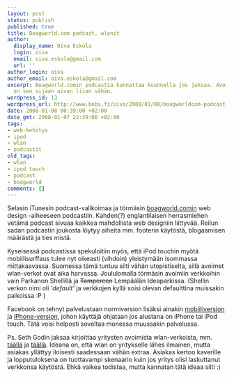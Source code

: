 ```yaml
---
layout: post
status: publish
published: true
title: Boagworld.com podcast, wlanit
author:
  display_name: Oiva Eskola
  login: oiva
  email: oiva.eskola@gmail.com
  url: ''
author_login: oiva
author_email: oiva.eskola@gmail.com
excerpt: Boagworld.comin podcastia kannattaa kuunnella jos jaksaa. Avoimia WLAN-verkkoja
  on sen sijaan aivan liian vähän.
wordpress_id: 13
wordpress_url: http://www.bobs.fi/oiva/2008/01/08/boagworldcom-podcast-wlanit/
date: 2008-01-08 00:39:00 +02:00
date_gmt: 2008-01-07 22:39:00 +02:00
tags:
- web-kehitys
- ipod
- wlan
- podcastit
old_tags:
- wlan
- ipod touch
- podcast
- boagworld
comments: []
---
```

<p>Selasin iTunesin podcast-valikoimaa ja törmäsin <a href="http://www.boagworld.com/podcast/index.html">boagworld.comin</a> web design -aiheeseen podcastiin. Kahden(?) englantilaisen herrasmiehen vetämä podcast sivuaa kaikkea mahdollista web designiin liittyvää. Reilun sadan podcastin joukosta löytyy aiheita mm. footerin käytöstä, blogaamisen määrästä ja ties mistä.</p>
<p>Kyseisessä podcastissa spekuloitiin myös, että iPod touchin myötä mobiilisurffaus tulee nyt oikeasti (vihdoin) yleistymään isommassa mittakaavassa. Suomessa tämä tuntuu silti vähän utopistiselta, sillä avoimet wlan-verkot ovat aika harvassa. Joululomalla törmäsin avoimiin verkkoihin vain Parkanon Shellillä ja <strike>Tampereen</strike> Lempäälän Ideaparkissa. (Shellin verkon nimi oli <em>'default'</em> ja verkkojen kyllä soisi olevan defaulttina muissakin paikoissa :P )</p>
<p>Facebook on tehnyt palvelustaan normiversion lisäksi ainakin <a href="http://m.facebook.com">mobiiliversion</a> ja <a href="http://iphone.facebook.com/">iPhone-version</a>, johon käyttäjä ohjataan jos alustana on iPhone tai iPod touch. Tätä voisi helposti soveltaa monessa muussakin palvelussa.</p>
<p>Ps. Seth Godin jaksaa kirjoittaa yritysten avoimista wlan-verkoista, mm. <a href="http://sethgodin.typepad.com/seths_blog/2007/12/nickel-and-dimi.html">täällä</a> ja <a href="http://sethgodin.typepad.com/seths_blog/2005/03/my_wifi_rant.html">täällä</a>. Ideana on, että wlan on yritykselle lähes ilmainen, mutta asiakas yllättyy iloisesti saadessaan vähän extraa. Asiakas kertoo kaverille ja lopputuloksena on tuottavampi skenaario kuin jos yritys olisi laskuttanut verkkonsa käytöstä. Ehkä vaikea todistaa, mutta kannatan tätä ideaa silti :)</p>
